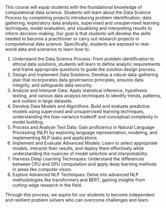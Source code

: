 This course will equip students with the foundational knowledge of computational data science. Students will learn about the Data Science Process by completing projects introducing problem identification, data gathering, exploratory data analysis, supervised and unsupervised learning techniques, model evaluation, and visualizing and interpreting results to inform decision-making. Our goal is that students will develop the skills needed to become a practitioner or carry out research projects in computational data science. Specifically, students are exposed to real-world data and scenarios to learn how to:

1. Understand the Data Science Process: From problem identification to ethical data solutions, students will learn to define analytic requirements and frame appropriate questions to guide the solution design process.
2. Design and Implement Data Solutions: Develop a robust data-gathering plan that incorporates data governance principles, ensures data integrity, and safeguards data security.
3. Analyze and Interpret Data: Apply statistical inference, hypothesis testing, and various data analysis techniques to identify trends, patterns, and outliers in large datasets.
4. Develop Data Models and Algorithms: Build and evaluate predictive models using supervised and unsupervised learning techniques, understanding the bias-variance tradeoff and conceptual complexity in model building.
5. Process and Analyze Text Data: Gain proficiency in Natural Language Processing (NLP) by exploring language representation, modeling, and implementing NLP tasks and applications.
6. Implement and Evaluate Advanced Models: Learn to select appropriate models, interpret their results, and deploy them effectively while understanding the nuances of model selection and interpretability.
7. Harness Deep Learning Techniques: Understand the differences between CPU and GPU computation and apply deep learning methods in areas like computer vision.
8. Explore Advanced NLP Techniques: Delve into advanced NLP methodologies like transformers and BERT, gaining insights from cutting-edge research in the field.

Through this process, we aspire for our students to become independent and resilient problem solvers who can overcome challenges and learn.
